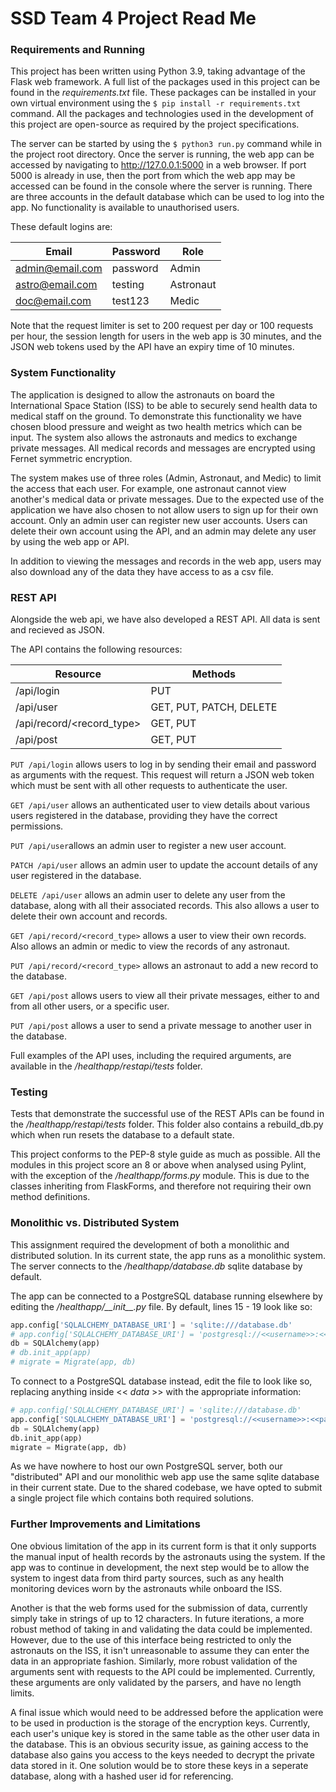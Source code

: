 # SSD Team 4 Project Read Me


### Requirements and Running

This project has been written using Python 3.9, taking advantage of the Flask web framework. A full list of the 
packages used in this project can be found in the _requirements.txt_ file. These packages can be installed in your 
own virtual environment using the `$ pip install -r requirements.txt` command. All the packages and technologies used
in the development of this project are open-source as required by the project specifications.

The server can be started by using the `$ python3 run.py` command while in the project root directory. Once the server 
is running, the web app can be accessed by navigating to http://127.0.0.1:5000 in a web browser. If port 5000 is 
already in use, then the port from which the web app may be accessed can be found in the console where the server is 
running. There are three accounts in the default database which can be used to log into the app. No functionality is
available to unauthorised users.

These default logins are: 

| Email               | Password            | Role                |
| ------------------- | ------------------- | ------------------- |
| admin@email.com     | password            | Admin               |
| astro@email.com     | testing             | Astronaut           |
| doc@email.com       | test123             | Medic               |

Note that the request limiter is set to 200 request per day or 100 requests per hour, the session length for users in
the web app is 30 minutes, and the JSON web tokens used by the API have an expiry time of 10 minutes.


### System Functionality
The application is designed to allow the astronauts on board the International Space Station (ISS) to be able to 
securely send health data to medical staff on the ground. To demonstrate this functionality we have chosen blood 
pressure and weight as two health metrics which can be input. The system also allows the astronauts and medics to 
exchange private messages. All medical records and messages are encrypted using Fernet symmetric encryption.

The system makes use of three roles (Admin, Astronaut, and Medic) to limit the access that each user. For example, one 
astronaut cannot view another's medical data or private messages. Due to the expected use of the application we have 
also chosen to not allow users to sign up for their own account. Only an admin user can register new user accounts. 
Users can delete their own account using the API, and an admin may delete any user by using the web app or API.

In addition to viewing the messages and records in the web app, users may also download any
of the data they have access to as a csv file.


### REST API
 Alongside the web api, we have also developed a REST API. All data is sent and recieved as JSON.
 
The API contains the following resources:

| Resource                  | Methods                 |
| ------------------------- | ----------------------- |
| /api/login                | PUT                     | 
| /api/user                 | GET, PUT, PATCH, DELETE |
| /api/record/<record_type> | GET, PUT                | 
| /api/post                 | GET, PUT                | 

`PUT /api/login` allows users to log in by sending their email and password as arguments with the request. This request
will return a JSON web token which must be sent with all other requests to authenticate the user.

`GET /api/user` allows an authenticated user to view details about various users registered in the database, providing
they have the correct permissions.

`PUT /api/user`allows an admin user to register a new user account.

`PATCH /api/user` allows an admin user to update the account details of any user registered in the database.

`DELETE /api/user` allows an admin user to delete any user from the database, along with all their associated records.
This also allows a user to delete their own account and records.

`GET /api/record/<record_type>` allows a user to view their own records. Also allows an admin or medic to view
the records of any astronaut.

`PUT /api/record/<record_type>` allows an astronaut to add a new record to the database.

`GET /api/post` allows users to view all their private messages, either to and from all other users, or a specific
user.

`PUT /api/post` allows a user to send a private message to another user in the database.

Full examples of the API uses, including the required arguments, are available in the _/healthapp/restapi/tests_ folder.

### Testing
Tests that demonstrate the successful use of the REST APIs can be found in the _/healthapp/restapi/tests_ folder. This
folder also contains a rebuild_db.py which when run resets the database to a default state.

This project conforms to the PEP-8 style guide as much as possible. All the modules in this project score an 8 or above 
when analysed using Pylint, with the exception of the _/healthapp/forms.py_ module. This is due to the classes
inheriting from FlaskForms, and therefore not requiring their own method definitions.


### Monolithic vs. Distributed System
This assignment required the development of both a monolithic and distributed solution. In its current state, the app
runs as a monolithic system. The server connects to the _/healthapp/database.db_ sqlite database by default.

The app can be connected to a PostgreSQL database running elsewhere by editing the _/healthapp/\_\_init\_\_.py_ file.
By default, lines 15 - 19 look like so:

```python
app.config['SQLALCHEMY_DATABASE_URI'] = 'sqlite:///database.db'
# app.config['SQLALCHEMY_DATABASE_URI'] = 'postgresql://<<username>>:<<password>>@<<ip address>>/<<database_name>>'
db = SQLAlchemy(app)
# db.init_app(app)
# migrate = Migrate(app, db)
```

To connect to a PostgreSQL database instead, edit the file to look like so, replacing anything inside << _data_ >> with
the appropriate information:

```python
# app.config['SQLALCHEMY_DATABASE_URI'] = 'sqlite:///database.db'
app.config['SQLALCHEMY_DATABASE_URI'] = 'postgresql://<<username>>:<<password>>@<<ip address>>/<<database_name>>'
db = SQLAlchemy(app)
db.init_app(app)
migrate = Migrate(app, db)
```

As we have nowhere to host our own PostgreSQL server, both our "distributed" API and our monolithic web app use the
same sqlite database in their current state. Due to the shared codebase, we have opted to submit a single project file
which contains both required solutions.

### Further Improvements and Limitations
One obvious limitation of the app in its current form is that it only supports the manual input of health records by 
the astronauts using the system. If the app was to continue in development, the next step would be to allow the system
to ingest data from third party sources, such as any health monitoring devices worn by the astronauts while onboard 
the ISS. 

Another is that the web forms used for the submission of data, currently simply take in strings of up to 12 characters.
In future iterations, a more robust method of taking in and validating the data could be implemented. However, due to 
the use of this interface being restricted to only the astronauts on the ISS, it isn't unreasonable to assume they can
enter the data in an appropriate fashion. Similarly, more robust validation of the arguments sent with requests to the
API could be implemented. Currently, these arguments are only validated by the parsers, and have no length limits.

A final issue which would need to be addressed before the application were to be used in production is the storage of
the encryption keys. Currently, each user's unique key is stored in the same table as the other user data in the 
database. This is an obvious security issue, as gaining access to the database also gains you access to the keys needed
to decrypt the private data stored in it. One solution would be to store these keys in a seperate database, along with
a hashed user id for referencing.